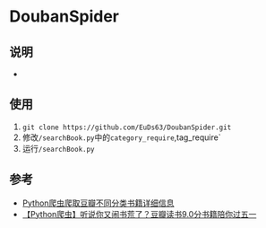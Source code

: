 # DoubanSpider

## 说明
- 

## 使用
1. `git clone https://github.com/EuDs63/DoubanSpider.git`
2. 修改`/searchBook.py`中的`category_require`,tag_require`
3. 运行`/searchBook.py`

## 参考
- [Python爬虫爬取豆瓣不同分类书籍详细信息](https://blog.csdn.net/qq_41821963/article/details/105446196)
- [【Python爬虫】听说你又闹书荒了？豆瓣读书9.0分书籍陪你过五一](https://www.imooc.com/article/286082)